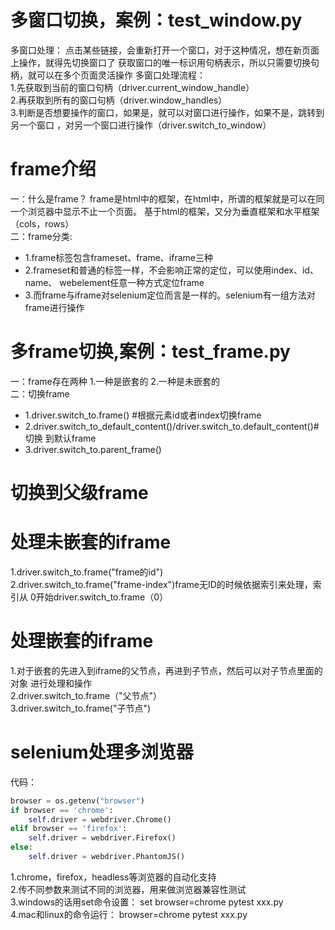 # 多窗口切换，案例：test_window.py

多窗口处理： 点击某些链接，会重新打开一个窗口，对于这种情况，想在新页面上操作，就得先切换窗口了 获取窗口的唯一标识用句柄表示，所以只需要切换句柄，就可以在多个页面灵活操作 多窗口处理流程：   
1.先获取到当前的窗口句柄（driver.current_window_handle）   
2.再获取到所有的窗口句柄（driver.window_handles）   
3.判断是否想要操作的窗口，如果是，就可以对窗口进行操作，如果不是，跳转到另一个窗口 ，对另一个窗口进行操作（driver.switch_to_window）

# frame介绍

一：什么是frame？ frame是html中的框架，在html中，所谓的框架就是可以在同一个浏览器中显示不止一个页面。 基于html的框架，又分为垂直框架和水平框架（cols，rows）  
二：frame分类:

* 1.frame标签包含frameset、frame、iframe三种
* 2.frameset和普通的标签一样，不会影响正常的定位，可以使用index、id、name、 webelement任意一种方式定位frame
* 3.而frame与iframe对selenium定位而言是一样的。selenium有一组方法对frame进行操作

# 多frame切换,案例：test_frame.py

一：frame存在两种 1.一种是嵌套的 2.一种是未嵌套的   
二：切换frame

* 1.driver.switch_to.frame() #根据元素id或者index切换frame
* 2.driver.switch_to_default_content()/driver.switch_to.default_content()#切换 到默认frame
* 3.driver.switch_to.parent_frame()

# 切换到父级frame

# 处理未嵌套的iframe

1.driver.switch_to.frame("frame的id")  
2.driver.switch_to.frame("frame-index")frame无ID的时候依据索引来处理，索引从 0开始driver.switch_to.frame（0）

# 处理嵌套的iframe

1.对于嵌套的先进入到iframe的父节点，再进到子节点，然后可以对子节点里面的对象 进行处理和操作  
2.driver.switch_to.frame（"父节点"）  
3.driver.switch_to.frame("子节点")

# selenium处理多浏览器

代码：

```python
browser = os.getenv("browser")
if browser == 'chrome':
    self.driver = webdriver.Chrome()
elif browser == 'firefox':
    self.driver = webdriver.Firefox()
else:
    self.driver = webdriver.PhantomJS()
```

1.chrome，firefox，headless等浏览器的自动化支持   
2.传不同参数来测试不同的浏览器，用来做浏览器兼容性测试   
3.windows的话用set命令设置： set browser=chrome pytest xxx.py   
4.mac和linux的命令运行： browser=chrome pytest xxx.py

